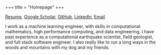 +++
title = "Homepage"
+++

<a href="/resume.pdf">Resume</a>, <a href="https://scholar.google.com/citations?user=ED9oDz8AAAAJ&hl=en">Google Scholar</a>, <a href="https://github.com/tbenthompson">GitHub</a>, <a href="https://www.linkedin.com/in/ben-thompson-645292125/">LinkedIn</a>, <a href="mailto:t.ben.thompson@gmail.com">Email</a>

I work as a machine learning engineer, with skills in computational mathematics, high performance computing, and data engineering. I have past experience as a computational earthquake scientist, field geologist, and full stack software engineer. I also really like to run a long ways in the woods and mountains with my dog and my friends. 
